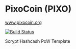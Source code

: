 PixoCoin (PIXO)
===========
www.pixocoin.org

[![Build Status](https://travis-ci.org/RazorLove/pixocoin.png?branch=master)](https://travis-ci.org/RazorLove/pixocoin)


Scrypt Hashcash PoW Template

